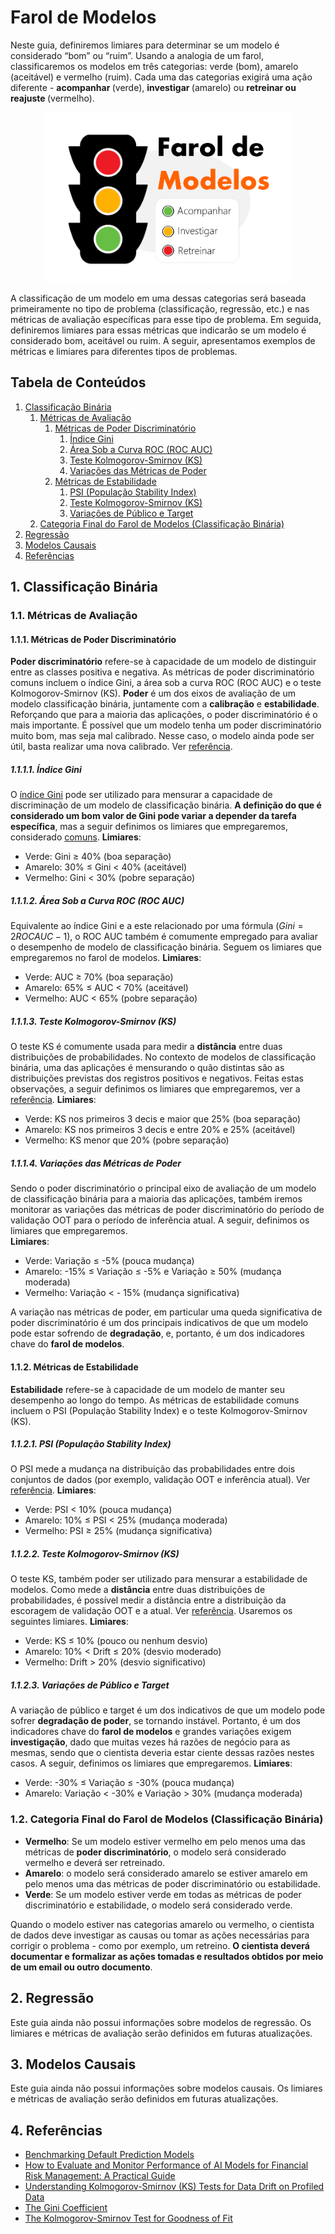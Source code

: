 # Farol de Modelos

Neste guia, definiremos limiares para determinar se um modelo é considerado “bom” ou “ruim”. Usando a analogia de um farol, classificaremos os modelos em três categorias: verde (bom), amarelo (aceitável) e vermelho (ruim). Cada uma das categorias exigirá uma ação diferente - <strong> acompanhar </strong> (verde), <strong> investigar </strong> (amarelo) ou <strong> retreinar ou reajuste </strong> (vermelho).

<center>
<img src="farol_modelos.png" width="400"/>
</center>

A classificação de um modelo em uma dessas categorias será baseada primeiramente no tipo de problema (classificação, regressão, etc.) e nas métricas de avaliação específicas para esse tipo de problema. Em seguida, definiremos limiares para essas métricas que indicarão se um modelo é considerado bom, aceitável ou ruim. A seguir, apresentamos exemplos de métricas e limiares para diferentes tipos de problemas.

## Tabela de Conteúdos

1. [Classificação Binária](#1.-Classificação-Binária)
    1. [Métricas de Avaliação](#1.1.-Métricas-de-Avaliação)
        1. [Métricas de Poder Discriminatório](#1.1.1.-Métricas-de-Poder-Discriminatório)
            1. [Índice Gini](#1.1.1.1.-Índice-Gini)
            2. [Área Sob a Curva ROC (ROC AUC)](#1.1.1.2.-Área-Sob-a-Curva-ROC-(ROC-AUC))
            3. [Teste Kolmogorov-Smirnov (KS)](#1.1.1.3.-Teste-Kolmogorov-Smirnov-(KS))
            4. [Variações das Métricas de Poder](#1.1.1.4.-Variações-das-Métricas-de-Poder)
        2. [Métricas de Estabilidade](#1.1.2.-Métricas-de-Estabilidade)
            1. [PSI (População Stability Index)](#1.1.2.1.-PSI-(População-Stability-Index))
            2. [Teste Kolmogorov-Smirnov (KS)](#1.1.2.2.-Teste-Kolmogorov-Smirnov-(KS))
            3. [Variações de Público e Target](#1.1.2.3.-Variações-de-Público-e-Target)
    2. [Categoria Final do Farol de Modelos (Classificação Binária)](#1.2.-Categoria-Final-do-Farol-de-Modelos-(Classificação-Binária))
2. [Regressão](#2.-Regressão)
3. [Modelos Causais](#3.-Modelos-Causais)
4. [Referências](#4.-Referências)

## 1. Classificação Binária

### 1.1. Métricas de Avaliação

#### 1.1.1. Métricas de Poder Discriminatório

<strong>Poder discriminatório</strong> refere-se à capacidade de um modelo de distinguir entre as classes positiva e negativa. As métricas de poder discriminatório comuns incluem o índice Gini, a área sob a curva ROC (ROC AUC) e o teste Kolmogorov-Smirnov (KS). <strong>Poder</strong> é um dos eixos de avaliação de um modelo classificação binária, juntamente com a <strong>calibração</strong> e <strong>estabilidade</strong>. Reforçando que para a maioria das aplicações, o poder discriminatório é o mais importante. É possível que um modelo tenha um poder discriminatório muito bom, mas seja mal calibrado. Nesse caso, o modelo ainda pode ser útil, basta realizar uma nova calibrado. Ver [referência](https://www.rogermstein.com/wp-content/uploads/BenchmarkingDefaultPredictionModels_TR030124.pdf).

##### 1.1.1.1. Índice Gini
O [índice Gini](https://www.dss.uniroma1.it/RePec/mtn/articoli/2005-1-1.pdf) pode ser utilizado para mensurar a capacidade de discriminação de um modelo de classificação binária. <strong>A definição do que é considerado um bom valor de Gini pode variar a depender da tarefa específica</strong>, mas a seguir definimos os limiares que empregaremos, considerado [comuns](https://medium.com/anolytics/how-to-evaluate-and-monitor-performance-of-ai-models-for-financial-risk-management-a-practical-b600d50140cb).
<strong>Limiares</strong>:
- Verde: Gini ≥ 40% (boa separação)
- Amarelo: 30% ≤ Gini < 40% (aceitável)
- Vermelho: Gini < 30% (pobre separação)

##### 1.1.1.2. Área Sob a Curva ROC (ROC AUC)
Equivalente ao índice Gini e a este relacionado por uma fórmula ($Gini = 2ROCAUC-1$), o ROC AUC também é comumente empregado para avaliar o desempenho de modelo de classificação binária. Seguem os limiares que empregaremos no farol de modelos.
<strong>Limiares</strong>:
- Verde: AUC ≥ 70% (boa separação)
- Amarelo: 65% ≤ AUC < 70% (aceitável)
- Vermelho: AUC < 65% (pobre separação)

##### 1.1.1.3. Teste Kolmogorov-Smirnov (KS)
O teste KS é comumente usada para medir a <strong>distância</strong> entre duas distribuições de probabilidades. No contexto de modelos de classificação binária, uma das aplicações é mensurando o quão distintas são as distribuições previstas dos registros positivos e negativos. Feitas estas observações, a seguir definimos os limiares que empregaremos, ver a [referência](https://medium.com/anolytics/how-to-evaluate-and-monitor-performance-of-ai-models-for-financial-risk-management-a-practical-b600d50140cb).
<strong>Limiares</strong>:
- Verde: KS nos primeiros 3 decis e maior que 25% (boa separação)
- Amarelo: KS nos primeiros 3 decis e entre 20% e 25% (aceitável)
- Vermelho: KS menor que 20% (pobre separação)

##### 1.1.1.4. Variações das Métricas de Poder
Sendo o poder discriminatório o principal eixo de avaliação de um modelo de classificação binária para a maioria das aplicações, também iremos monitorar as variações das métricas de poder discriminatório do período de validação OOT para o período de inferência atual. A seguir, definimos os limiares que empregaremos.	
<strong>Limiares</strong>:
- Verde: Variação ≤ -5% (pouca mudança)
- Amarelo: -15% ≤ Variação ≤ -5% e Variação ≥ 50% (mudança moderada)
- Vermelho: Variação < - 15% (mudança significativa)

A variação nas métricas de poder, em particular uma queda significativa de poder discriminatório é um dos principais indicativos de que um modelo pode estar sofrendo de <strong>degradação</strong>, e, portanto, é um dos indicadores chave do <strong>farol de modelos</strong>.

#### 1.1.2. Métricas de Estabilidade

<strong>Estabilidade</strong> refere-se à capacidade de um modelo de manter seu desempenho ao longo do tempo. As métricas de estabilidade comuns incluem o PSI (População Stability Index) e o teste Kolmogorov-Smirnov (KS).

##### 1.1.2.1. PSI (População Stability Index)
O PSI mede a mudança na distribuição das probabilidades entre dois conjuntos de dados (por exemplo, validação OOT e inferência atual). Ver [referência](https://medium.com/anolytics/how-to-evaluate-and-monitor-performance-of-ai-models-for-financial-risk-management-a-practical-b600d50140cb). 
<strong>Limiares</strong>:
- Verde: PSI < 10% (pouca mudança)
- Amarelo: 10% ≤ PSI < 25% (mudança moderada)
- Vermelho: PSI ≥ 25% (mudança significativa)

##### 1.1.2.2. Teste Kolmogorov-Smirnov (KS)
O teste KS, também poder ser utilizado para mensurar a estabilidade de modelos. Como mede a <strong>distância</strong> entre duas distribuições de probabilidades, é possível medir a distância entre a distribuição da escoragem de validação OOT e a atual. Ver [referência](https://towardsdatascience.com/understanding-kolmogorov-smirnov-ks-tests-for-data-drift-on-profiled-data-5c8317796f78). Usaremos os seguintes limiares.
<strong>Limiares</strong>:
- Verde: KS ≤ 10% (pouco ou nenhum desvio)
- Amarelo: 10% < Drift ≤ 20% (desvio moderado)
- Vermelho: Drift > 20% (desvio significativo)

##### 1.1.2.3. Variações de Público e Target

A variação de público e target é um dos indicativos de que um modelo pode sofrer <strong>degradação de poder</strong>, se tornando instável. Portanto, é um dos indicadores chave do <strong>farol de modelos</strong> e grandes variações exigem <strong>investigação</strong>, dado que muitas vezes há razões de negócio para as mesmas, sendo que o cientista deveria estar ciente dessas razões nestes casos. A seguir, definimos os limiares que empregaremos.
<strong>Limiares</strong>:
- Verde: -30% ≤ Variação ≤ -30% (pouca mudança)
- Amarelo: Variação < -30% e Variação > 30% (mudança moderada)

### 1.2. Categoria Final do Farol de Modelos (Classificação Binária)

- <strong>Vermelho</strong>: Se um modelo estiver vermelho em pelo menos uma das métricas de <strong>poder discriminatório</strong>, o modelo será considerado vermelho e deverá ser retreinado.
- <strong>Amarelo</strong>: o modelo será considerado amarelo se estiver amarelo em pelo menos uma das métricas de poder discriminatório ou estabilidade.
- <strong>Verde</strong>: Se um modelo estiver verde em todas as métricas de poder discriminatório e estabilidade, o modelo será considerado verde.

Quando o modelo estiver nas categorias amarelo ou vermelho, o cientista de dados deve investigar as causas ou tomar as ações necessárias para corrigir o problema - como por exemplo, um retreino. <strong> O cientista deverá documentar e formalizar as ações tomadas e resultados obtidos por meio de um email ou outro documento</strong>.

## 2. Regressão

Este guia ainda não possui informações sobre modelos de regressão. Os limiares e métricas de avaliação serão definidos em futuras atualizações.

## 3. Modelos Causais

Este guia ainda não possui informações sobre modelos causais. Os limiares e métricas de avaliação serão definidos em futuras atualizações.

## 4. Referências

- [Benchmarking Default Prediction Models](https://www.rogermstein.com/wp-content/uploads/BenchmarkingDefaultPredictionModels_TR030124.pdf)
- [How to Evaluate and Monitor Performance of AI Models for Financial Risk Management: A Practical Guide](https://medium.com/anolytics/how-to-evaluate-and-monitor-performance-of-ai-models-for-financial-risk-management-a-practical-b600d50140cb)
- [Understanding Kolmogorov-Smirnov (KS) Tests for Data Drift on Profiled Data](https://towardsdatascience.com/understanding-kolmogorov-smirnov-ks-tests-for-data-drift-on-profiled-data-5c8317796f78)
- [The Gini Coefficient](https://www.dss.uniroma1.it/RePec/mtn/articoli/2005-1-1.pdf)
- [The Kolmogorov-Smirnov Test for Goodness of Fit](https://www.itl.nist.gov/div898/handbook/eda/section3/eda35g.htm)